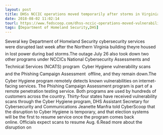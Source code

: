 ```yaml
---
layout: post
title: DHSs NCCIC operations moved temporarily after storms in Virginia
date: 2018-08-02 11:02:14
tourl: https://www.fedscoop.com/dhss-nccic-operations-moved-vulnerability-scanning-temporarily-storms-virginia/
tags: [Department of Homeland Security,DHS]
---
```

Several key Department of Homeland Security cybersecurity services were disrupted last week after the Northern Virginia building theyre housed in lost power during bad storms.The outage July 26 also took down two other programs under NCCICs National Cybersecurity Assessments and Technical Services (NCATS) program  Cyber Hygiene vulnerability scans and the Phishing Campaign Assessment  offline, and they remain down.The Cyber Hygiene program remotely detects known vulnerabilities on internet-facing services. The Phishing Campaign Assessment program is part of a remote penetration testing service. Both programs are used by hundreds of customers across the country. Thirty-four states have received vulnerability scans through the Cyber Hygiene program, DHS Assistant Secretary for Cybersecurity and Communications Jeanette Manfra told CyberScoop that the disruption to Cyber Hygiene is temporary, and that election systems will be the first to resume service once the program comes back online. Officials expect scans to resume Aug. 6.Read more about the disruption on 